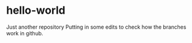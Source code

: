 # hello-world
Just another repository
Putting in some edits to check how the branches work in github.
